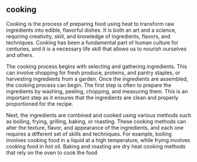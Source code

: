 ## cooking
Cooking is the process of preparing food using heat to transform raw ingredients into edible, flavorful dishes. It is both an art and a science, requiring creativity, skill, and knowledge of ingredients, flavors, and techniques. Cooking has been a fundamental part of human culture for centuries, and it is a necessary life skill that allows us to nourish ourselves and others.

The cooking process begins with selecting and gathering ingredients. This can involve shopping for fresh produce, proteins, and pantry staples, or harvesting ingredients from a garden. Once the ingredients are assembled, the cooking process can begin. The first step is often to prepare the ingredients by washing, peeling, chopping, and measuring them. This is an important step as it ensures that the ingredients are clean and properly proportioned for the recipe.

Next, the ingredients are combined and cooked using various methods such as boiling, frying, grilling, baking, or roasting. These cooking methods can alter the texture, flavor, and appearance of the ingredients, and each one requires a different set of skills and techniques. For example, boiling involves cooking food in a liquid at a high temperature, while frying involves cooking food in hot oil. Baking and roasting are dry heat cooking methods that rely on the oven to cook the food

